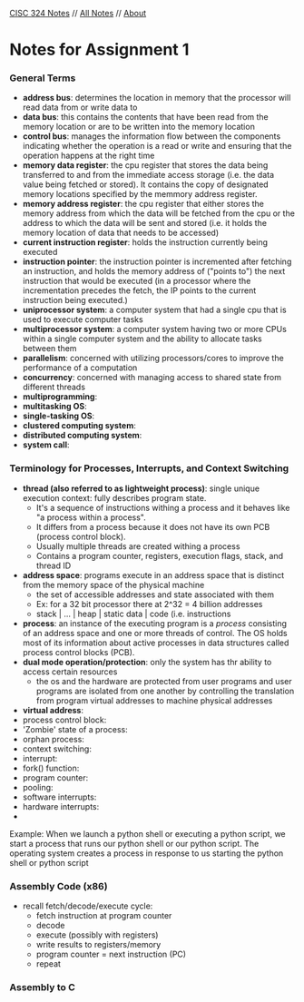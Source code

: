<style> h1 a {display:none;} .container-lg {min-width:200px; max-width:880px; padding:45px}
</style>

[CISC 324 Notes](cisc-342.md) // [All Notes](http://karishmadaga.com/course-notes) // [About](http://karishmadaga.com)


# Notes for Assignment 1 

### General Terms

- **address bus**: determines the location in memory that the processor will read data from or write data to
- **data bus**: this contains the contents that have been read from the memory location or are to be written into the memory location
- **control bus**: manages the information flow between the components indicating whether the operation is a read or write and ensuring that the operation happens at the right time
- **memory data register**: the cpu register that stores the data being transferred to and from the immediate access storage (i.e. the data value being fetched or stored). It contains the copy of designated memory locations specified by the memmory address register. 
- **memory address register**: the cpu register that either stores the memory address from which the data will be fetched from the cpu or the address to which the data will be sent and stored (i.e. it holds the memory location of data that needs to be accessed)
- **current instruction register**: holds the instruction currently being executed
- **instruction pointer**: the instruction pointer is incremented after fetching an instruction, and holds the memory address of ("points to") the next instruction that would be executed (in a processor where the incrementation precedes the fetch, the IP points to the current instruction being executed.)
- **uniprocessor system**: a computer system that had a single cpu that is used to execute computer tasks
- **multiprocessor system**: a computer system having two or more CPUs within a single computer system and the ability to allocate tasks between them
- **parallelism**: concerned with utilizing processors/cores to improve the performance of a computation
- **concurrency**: concerned with managing access to shared state from different threads
- **multiprogramming**: 
- **multitasking OS**: 
- **single-tasking OS**:
- **clustered computing system**:
- **distributed computing system**:
- **system call**:

### Terminology for Processes, Interrupts, and Context Switching
- **thread (also referred to as lightweight process)**: single unique execution context: fully describes program state.
	- It's a sequence of instructions withing a process and it behaves like "a process within a process".
	- It differs from a process because it does not have its own PCB (process control block).
	- Usually multiple threads are created withing a process
	- Contains a program counter, registers, execution flags, stack, and thread ID
- **address space**: programs execute in an address space that is distinct from the memory space of the physical machine
	- the set of accessible addresses and state associated with them
	- Ex: for a 32 bit processor there at 2^32 = 4 billion addresses
	- stack | ... | heap | static data | code (i.e. instructions
- **process**: an instance of the executing program is a *process* consisting of an address space and one or more threads of control. The OS holds most of its information about active processes in data structures called process control blocks (PCB).
- **dual mode operation/protection**: only the system has thr ability to access certain resources 
	- the os and the hardware are protected from user programs and user programs are isolated from one another by controlling the translation from program virtual addresses to machine physical addresses
- **virtual address**:
- process control block:
- 'Zombie' state of a process:
- orphan process:
- context switching:
- interrupt:
- fork() function: 
- program counter:
- pooling:
- software interrupts:
- hardware interrupts:
-  

Example: When we launch a python shell or executing a python script, we start a process that runs our python shell or our python script. The operating system creates a process in response to us starting the python shell or python script 
### Assembly Code (x86)
- recall fetch/decode/execute cycle:
	- fetch instruction at program counter
	- decode
	- execute (possibly with registers)
	- write results to registers/memory 
	- program counter = next instruction (PC)
	- repeat


### Assembly to C
